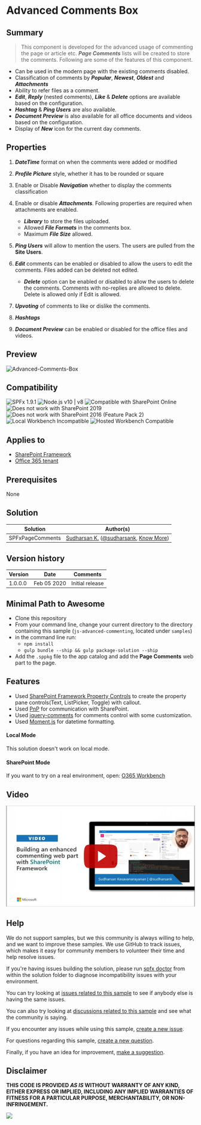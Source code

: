 # Advanced Comments Box

## Summary
> This component is developed for the advanced usage of commenting the page or article etc. **_Page Comments_** lists will be created to store the comments. Following are some of the features of this component.
* Can be used in the modern page with the existing comments disabled.
* Classification of comments by **_Popular_**, **_Newest_**, **_Oldest_** and **_Attachments_**
* Ability to refer files as a comment.
* **_Edit_**, **_Reply_** (nested comments), **_Like_** & **_Delete_** options are available based on the configuration.
* **_Hashtag_** & **_Ping Users_** are also available.
* **_Document Preview_** is also available for all office documents and videos based on the configuration.
* Display of **_New_** icon for the current day comments.

## Properties

1. **_DateTime_** format on when the comments were added or modified

2. **_Profile Picture_** style, whether it has to be rounded or square

3. Enable or Disable **_Navigation_** whether to display the comments classification

4. Enable or disable **_Attachments_**. Following properties are required when attachments are enabled.

    * **_Library_** to store the files uploaded.
    * Allowed **_File Formats_** in the comments box.
    * Maximum **_File Size_** allowed.

5. **_Ping Users_** will allow to mention the users. The users are pulled from the **Site Users**.

6. **_Edit_** comments can be enabled or disabled to allow the users to edit the comments. Files added can be deleted not edited.
    * **_Delete_** option can be enabled or disabled to allow the users to delete the comments. Comments with no-replies are allowed to delete. Delete is allowed only if Edit is allowed.

7. **_Upvoting_** of comments to like or dislike the comments.

8. **_Hashtags_**

9. **_Document Preview_** can be enabled or disabled for the office files and videos.


## Preview
![Advanced-Comments-Box](./assets/Advanced-Comments-Box.gif)


## Compatibility

![SPFx 1.9.1](https://img.shields.io/badge/SPFx-1.9.1-green.svg)
![Node.js v10 | v8](https://img.shields.io/badge/Node.js-v10%20%7C%20v8-green.svg) 
![Compatible with SharePoint Online](https://img.shields.io/badge/SharePoint%20Online-Compatible-green.svg)
![Does not work with SharePoint 2019](https://img.shields.io/badge/SharePoint%20Server%202019-Incompatible-red.svg "SharePoint Server 2019 requires SPFx 1.4.1 or lower")
![Does not work with SharePoint 2016 (Feature Pack 2)](https://img.shields.io/badge/SharePoint%20Server%202016%20(Feature%20Pack%202)-Incompatible-red.svg "SharePoint Server 2016 Feature Pack 2 requires SPFx 1.1")
![Local Workbench Incompatible](https://img.shields.io/badge/Local%20Workbench-Incompatible-red.svg "Requires access to SharePoint content")
![Hosted Workbench Compatible](https://img.shields.io/badge/Hosted%20Workbench-Compatible-green.svg)

## Applies to

* [SharePoint Framework](https://docs.microsoft.com/sharepoint/dev/spfx/sharepoint-framework-overview)
* [Office 365 tenant](https://docs.microsoft.com/sharepoint/dev/spfx/set-up-your-development-environment)

## Prerequisites
 
None

## Solution

Solution|Author(s)
--------|---------
SPFxPageComments | [Sudharsan K.](https://github.com/sudharsank) ([@sudharsank](https://twitter.com/sudharsank), [Know More](http://windowssharepointserver.blogspot.com/))

## Version history

Version|Date|Comments
-------|----|--------
1.0.0.0|Feb 05 2020|Initial release


## Minimal Path to Awesome

- Clone this repository
- From your command line, change your current directory to the directory containing this sample (`js-advanced-commenting`, located under `samples`)
- in the command line run:
  - `npm install`
  - `gulp bundle --ship && gulp package-solution --ship`
- Add the `.sppkg` file to the app catalog and add the **Page Comments** web part to the page.

## Features
- Used [SharePoint Framework Property Controls](https://sharepoint.github.io/sp-dev-fx-property-controls/) to create the property pane controls(Text, ListPicker, Toggle) with callout.
- Used [PnP](https://pnp.github.io/pnpjs/) for communication with SharePoint.
- Used [jquery-comments](https://viima.github.io/jquery-comments/) for comments control with some customization.
- Used [Moment.js](https://momentjs.com/) for datetime formatting.

#### Local Mode
This solution doesn't work on local mode.

#### SharePoint Mode
If you want to try on a real environment, open:
[O365 Workbench](https://your-domain.sharepoint.com/_layouts/15/workbench.aspx)

## Video

[![Building an enhanced commenting web part with SPFx](./assets/video-thumbnail.jpg)](https://www.youtube.com/watch?v=ndHMdfFscsk "Building an enhanced commenting web part with SPFx")


## Help

We do not support samples, but we this community is always willing to help, and we want to improve these samples. We use GitHub to track issues, which makes it easy for  community members to volunteer their time and help resolve issues.

If you're having issues building the solution, please run [spfx doctor](https://pnp.github.io/cli-microsoft365/cmd/spfx/spfx-doctor/) from within the solution folder to diagnose incompatibility issues with your environment.

You can try looking at [issues related to this sample](https://github.com/pnp/sp-dev-fx-webparts/issues?q=label%3Ajs-advanced-commenting) to see if anybody else is having the same issues.

You can also try looking at [discussions related to this sample](https://github.com/pnp/sp-dev-fx-webparts/discussions?discussions_q=js-advanced-commenting) and see what the community is saying.

If you encounter any issues while using this sample, [create a new issue](https://github.com/pnp/sp-dev-fx-webparts/issues/new?assignees=&labels=Needs%3A+Triage+%3Amag%3A%2Ctype%3Abug-suspected%2Csample%3A%20js-advanced-commenting&template=bug-report.yml&sample=js-advanced-commenting&authors=@sudharsank&title=js-advanced-commenting%20-%20).

For questions regarding this sample, [create a new question](https://github.com/pnp/sp-dev-fx-webparts/issues/new?assignees=&labels=Needs%3A+Triage+%3Amag%3A%2Ctype%3Aquestion%2Csample%3A%20js-advanced-commenting&template=question.yml&sample=js-advanced-commenting&authors=@sudharsank&title=js-advanced-commenting%20-%20).

Finally, if you have an idea for improvement, [make a suggestion](https://github.com/pnp/sp-dev-fx-webparts/issues/new?assignees=&labels=Needs%3A+Triage+%3Amag%3A%2Ctype%3Aenhancement%2Csample%3A%20js-advanced-commenting&template=question.yml&sample=js-advanced-commenting&authors=@sudharsank&title=js-advanced-commenting%20-%20).

## Disclaimer

**THIS CODE IS PROVIDED *AS IS* WITHOUT WARRANTY OF ANY KIND, EITHER EXPRESS OR IMPLIED, INCLUDING ANY IMPLIED WARRANTIES OF FITNESS FOR A PARTICULAR PURPOSE, MERCHANTABILITY, OR NON-INFRINGEMENT.**


<img src="https://telemetry.sharepointpnp.com/sp-dev-fx-webparts/samples/js-advanced-commenting" />
